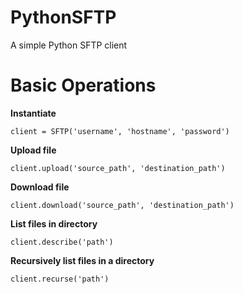 # PythonSFTP
A simple Python SFTP client

# Basic Operations

**Instantiate**

```client = SFTP('username', 'hostname', 'password')```

**Upload file**

```client.upload('source_path', 'destination_path')```

**Download file**

```client.download('source_path', 'destination_path')```

**List files in directory**

```client.describe('path')```

**Recursively list files in a directory**

```client.recurse('path')```

